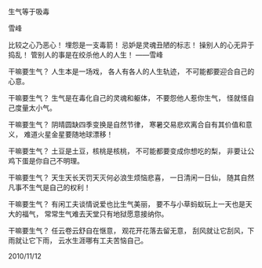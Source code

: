 生气等于吸毒

雪峰


比较之心乃恶心！
埋怨是一支毒箭！
忌妒是灵魂丑陋的标志！
操别人的心无异于捣乱！
管别人的事是在绞杀他人的人生！
——雪峰

干嘛要生气？
人生本是一场戏，
各人有各人的人生轨迹，
不可能都要迎合自己的心意。

干嘛要生气？
生气是在毒化自己的灵魂和躯体，
不要怨他人惹你生气，
怪就怪自己度量太小气。

干嘛要生气？
阴晴圆缺四季变换是自然节律，
寒暑交易悲欢离合自有其价值和意义，
难道火星金星要随地球漂移！

干嘛要生气？
土豆是土豆，核桃是核桃，
不可能都要变成你想吃的梨，
非要让公鸡下蛋是你自己不明理。

干嘛要生气？
天生天长天罚天灭何必浪生烦恼悲喜，
一日清闲一日仙，
随其自然凡事不生气是自己的权利！

干嘛要生气？
有闲工夫谈情说爱也比生气美丽，
要不与小草蚂蚁玩上一天也是天大的福气，
常常生气难去天堂只有地狱愿意接纳你。

干嘛要生气？
任云卷云舒自在惬意，
观花开花落去留无意，
刮风就让它刮风，下雨就让它下雨，
云水生涯哪有工夫苦恼自己。

2010/11/12



